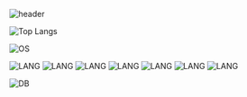 <!-- Header -->
![header](https://capsule-render.vercel.app/api?type=venom&color=gradient)

<!-- ![reversal](https://capsule-render.vercel.app/api?type=slice&reversal=true&color=gradient) -->

![Top Langs](https://github-readme-stats.vercel.app/api/top-langs/?username=popododo0720&layout=compact)

![OS](https://img.shields.io/badge/Ubuntu-E95420?style=for-the-badge&logo=ubuntu&logoColor=white)

![LANG](https://img.shields.io/badge/C-00599C?style=for-the-badge&logo=c&logoColor=white)
![LANG](https://img.shields.io/badge/C%2B%2B-00599C?style=for-the-badge&logo=c%2B%2B&logoColor=white)
![LANG](https://img.shields.io/badge/Java-ED8B00?style=for-the-badge&logo=openjdk&logoColor=white)
![LANG](https://img.shields.io/badge/Spring-6DB33F?style=for-the-badge&logo=spring&logoColor=white)
![LANG](https://img.shields.io/badge/Go-00ADD8?style=for-the-badge&logo=go&logoColor=white)
![LANG](https://img.shields.io/badge/Rust-000000?style=for-the-badge&logo=rust&logoColor=white)
![LANG](https://img.shields.io/badge/Shell_Script-121011?style=for-the-badge&logo=gnu-bash&logoColor=white)

![DB](https://img.shields.io/badge/PostgreSQL-316192?style=for-the-badge&logo=postgresql&logoColor=white)
